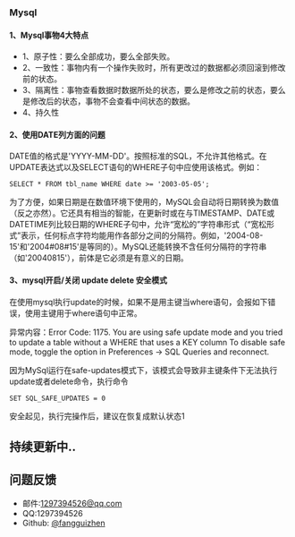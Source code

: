 ### Mysql

#### 1、Mysql事物4大特点

* 1、原子性：要么全部成功，要么全部失败。
* 2、一致性：事物内有一个操作失败时，所有更改过的数据都必须回滚到修改前的状态。
* 3、隔离性：事物查看数据时数据所处的状态，要么是修改之前的状态，要么是修改后的状态，事物不会查看中间状态的数据。
* 4、持久性

#### 2、使用DATE列方面的问题

DATE值的格式是'YYYY-MM-DD'。按照标准的SQL，不允许其他格式。在UPDATE表达式以及SELECT语句的WHERE子句中应使用该格式。例如：

```
SELECT * FROM tbl_name WHERE date >= '2003-05-05';
```

为了方便，如果日期是在数值环境下使用的，MySQL会自动将日期转换为数值（反之亦然）。它还具有相当的智能，在更新时或在与TIMESTAMP、DATE或DATETIME列比较日期的WHERE子句中，允许“宽松的”字符串形式（“宽松形式”表示，任何标点字符均能用作各部分之间的分隔符。例如，'2004-08-15'和'2004#08#15'是等同的）。MySQL还能转换不含任何分隔符的字符串（如'20040815'），前体是它必须是有意义的日期。

#### 3、mysql开启/关闭 update delete 安全模式

在使用mysql执行update的时候，如果不是用主键当where语句，会报如下错误，使用主键用于where语句中正常。

异常内容：Error Code: 1175. You are using safe update mode and you tried to update a table without a WHERE that uses a KEY column To disable safe mode, toggle the option in Preferences -> SQL Queries and reconnect.

 

因为MySql运行在safe-updates模式下，该模式会导致非主键条件下无法执行update或者delete命令，执行命令

```
SET SQL_SAFE_UPDATES = 0
```

安全起见，执行完操作后，建议在恢复成默认状态1









## 持续更新中..

## 问题反馈
* 邮件:1297394526@qq.com
* QQ:1297394526
* Github: [@fangguizhen](https://github.com/fangguizhen)
